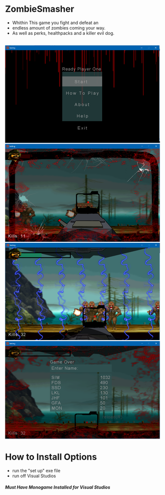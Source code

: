 # ZombieSmasher</br>

- Whithin This game you fight and defeat an </br> 
- endless amount of zombies coming your way. </br>  
- As well as perks, healthpacks and a killer evil dog.</br></br>

![ZombieSmasher](https://github.com/SimonGebremichael/ZombieSmasher/blob/master/First/pic1.PNG)<br>
![ZombieSmasher](https://github.com/SimonGebremichael/ZombieSmasher/blob/master/First/pic2.PNG)<br>
![ZombieSmasher](https://github.com/SimonGebremichael/ZombieSmasher/blob/master/First/pic3.PNG)<br>
![ZombieSmasher](https://github.com/SimonGebremichael/ZombieSmasher/blob/master/First/pic4.PNG)<br>

# How to Install Options</br>
- run the "set up" exe file </br>
- run off Visual Studios</br>
##### *Must Have Monogame Installed for Visual Studios*

